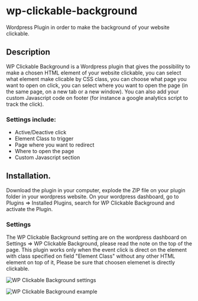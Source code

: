 # wp-clickable-background
Wordpress Plugin in order to make the background of your website clickable.

## Description

WP Clickable Background is a Wordpress plugin that gives the possibility to make a chosen HTML element of your website clickable, you can select what element make clicable by CSS class, you can choose what page you want to open on click, you can select where you want to open the page (in the same page, on a new tab or a new window). You can also add your custom Javascript code on footer (for instance a google analytics script to track the click).

### Settings include:
* Active/Deactive click
* Element Class to trigger
* Page where you want to redirect
* Where to open the page
* Custom Javascript section

## Installation.

Download the plugin in your computer, explode the ZIP file on your plugin folder in your wordpress website. 
On your wordpress dashboard, go to Plugins => Installed Plugins, search for WP Clickable Background and activate the Plugin.

### Settings

The WP Clickable Background setting are on the wordpress dashboard on Settings => WP Clickable Background, please read the note on the top of the page.
This plugin works only when the event click is direct on the element with class specified on field "Element Class" without any other HTML element on top of it, Please be sure that choosen elemenet is directly clickable.

![WP Clickable Background settings](https://webmarcello.co.uk/wp-content/uploads/2020/11/WP-Clickable-Background-settings.jpg)

![WP Clickable Background example](https://webmarcello.co.uk/wp-content/uploads/2016/08/clickable_area.jpg)
